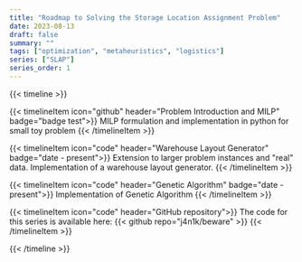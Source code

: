 ```yaml
---
title: "Roadmap to Solving the Storage Location Assignment Problem"
date: 2023-08-13
draft: false
summary: ""
tags: ["optimization", "metaheuristics", "logistics"]
series: ["SLAP"]
series_order: 1
---
```


{{< timeline >}}

{{< timelineItem icon="github" header="Problem Introduction and MILP" badge="badge test">}}
MILP formulation and implementation in python for small toy problem
{{< /timelineItem >}}


{{< timelineItem icon="code" header="Warehouse Layout Generator" badge="date - present">}}
Extension to larger problem instances and "real" data.
Implementation of a warehouse layout generator.
{{< /timelineItem >}}

{{< timelineItem icon="code" header="Genetic Algorithm" badge="date - present">}}
Implementation of Genetic Algorithm
{{< /timelineItem >}}

{{< timelineItem icon="code" header="GitHub repository">}}
The code for this series is available here:
{{< github repo="j4n1k/beware" >}}
{{< /timelineItem >}}

{{< /timeline >}}